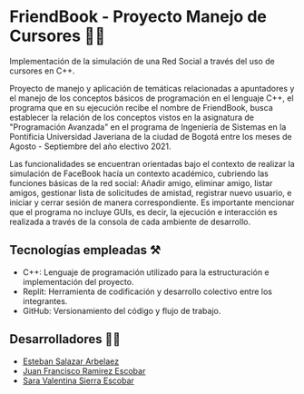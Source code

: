 # FriendBook - Proyecto Manejo de Cursores 👨‍💻

Implementación de la simulación de una Red Social a través del uso de cursores en C++.

Proyecto de manejo y aplicación de temáticas relacionadas a apuntadores y el manejo de los conceptos básicos de programación en el lenguaje C++, el programa que en su ejecución recibe el nombre de FriendBook, busca establecer la relación de los conceptos vistos en la asignatura de "Programación Avanzada" en el programa de Ingeniería de Sistemas en la Pontificia Universidad Javeriana de la ciudad de Bogotá entre los meses de Agosto - Septiembre del año electivo 2021.

Las funcionalidades se encuentran orientadas bajo el contexto de realizar la simulación de FaceBook hacía un contexto académico, cubriendo las funciones básicas de la red social: Añadir amigo, eliminar amigo, listar amigos, gestionar lista de solicitudes de amistad, registrar nuevo usuario, e iniciar y cerrar sesión de manera correspondiente. Es importante mencionar que el programa no incluye GUIs, es decir, la ejecución e interacción es realizada a través de la consola de cada ambiente de desarrollo. 

## Tecnologías empleadas ⚒
- C++: Lenguaje de programación utilizado para la estructuración e implementación del proyecto.
- Replit: Herramienta de codificación y desarrollo colectivo entre los integrantes.
- GitHub: Versionamiento del código y flujo de trabajo.

## Desarrolladores 👨‍💻
- [Esteban Salazar Arbelaez](https://github.com/Estebans441)
- [Juan Francisco Ramirez Escobar](https://github.com/juanfra312003)
- [Sara Valentina Sierra Escobar](https://github.com/ValEscoSierra)
